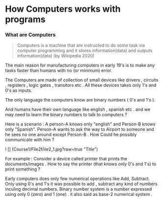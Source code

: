 # How Computers works with programs 
### What are Computers 
> Computers is a machine that are instructed to do some task via computer programming and it stores information(data) and outputs information(data) (by Wikipedia 2020)

The main reason for manufacturing computers in early 19's is to make any tasks faster than humans with no (or minimum) error.

The Computers are made of collection of small devices like drivers , circuits , registers , logic gates , transitors etc . All these devices takes only 1's and 0's as inputs.

The only language the computers know are binary numbers ( 0's and 1's ). 

And humans have their own language like english , spanish etc . and we may need to learn the binary numbers to talk to computers ? 

Here is a scenario : A person-A knows only "english" and Person-B knows only "Spanish". Person-A wants to ask the way to Airport to someone and he sees no one around except Person-B . How Could he possibly communicate with him ? 

! [] (Course1/File2f/ile2_1.jpg?raw=true "Title") 














For example : Consider a device called printer that prints the documents/images . How to say the printer (that knows only 0's and 1's) to print something ? 












Early computers does only few numerical operations like Add, Subtract. Only using 0's and 1's it was possible to add , subtract any kind of numbers inculing decimal numbers.
Binary number system is a number expressed using only 0 (zero) and 1 (one) . it also said as base-2 numerical system . 



